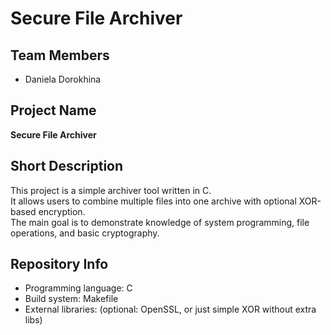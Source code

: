 # Secure File Archiver

## Team Members
- Daniela Dorokhina

## Project Name
**Secure File Archiver**

## Short Description
This project is a simple archiver tool written in C.  
It allows users to combine multiple files into one archive with optional XOR-based encryption.  
The main goal is to demonstrate knowledge of system programming, file operations, and basic cryptography.

## Repository Info
- Programming language: C  
- Build system: Makefile  
- External libraries: (optional: OpenSSL, or just simple XOR without extra libs)  
